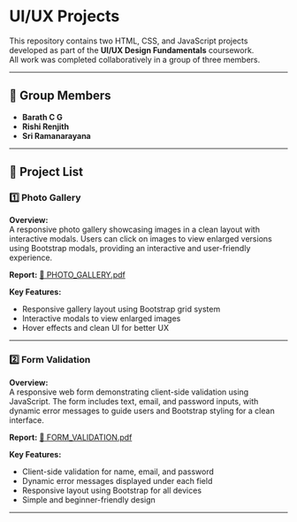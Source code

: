# UI/UX Projects

This repository contains two HTML, CSS, and JavaScript projects developed as part of the **UI/UX Design Fundamentals** coursework.  
All work was completed collaboratively in a group of three members.

---

## 👥 Group Members
- **Barath C G**  
- **Rishi Renjith**  
- **Sri Ramanarayana**  

---

## 📂 Project List

### **1️⃣ Photo Gallery**
**Overview:**  
A responsive photo gallery showcasing images in a clean layout with interactive modals. Users can click on images to view enlarged versions using Bootstrap modals, providing an interactive and user-friendly experience.  

**Report:** [📄 PHOTO_GALLERY.pdf](PHOTO%20GALLERY.pdf)

**Key Features:**
- Responsive gallery layout using Bootstrap grid system  
- Interactive modals to view enlarged images  
- Hover effects and clean UI for better UX  

---

### **2️⃣ Form Validation**
**Overview:**  
A responsive web form demonstrating client-side validation using JavaScript. The form includes text, email, and password inputs, with dynamic error messages to guide users and Bootstrap styling for a clean interface.  
  
**Report:** [📄 FORM_VALIDATION.pdf](FORM%20VALIDATION.pdf)

**Key Features:**
- Client-side validation for name, email, and password  
- Dynamic error messages displayed under each field  
- Responsive layout using Bootstrap for all devices  
- Simple and beginner-friendly design  

---
